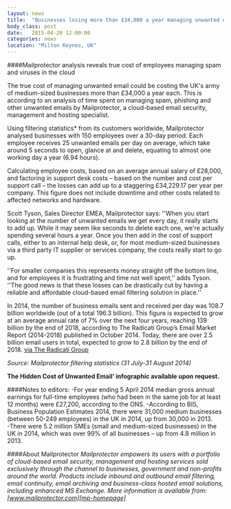 ```yaml
---
layout: news
title:  "Businesses losing more than £34,000 a year managing unwanted email"
body_class: post
date:   2015-04-20 12:00:00
categories: news
location: "Milton Keynes, UK"
---
```

               
####Mailprotector analysis reveals true cost of employees managing spam and viruses in the cloud

The true cost of managing unwanted email could be costing the UK's army of medium-sized businesses more than £34,000 a year each.  This is according to an analysis of time spent on managing spam, phishing and other unwanted emails by Mailprotector, a cloud-based email security, management and hosting specialist.

Using filtering statistics* from its customers worldwide, Mailprotector analysed businesses with 150 employees over a 30-day period.  Each employee receives 25 unwanted emails per day on average, which take around 5 seconds to open, glance at and delete, equating to almost one working day a year (6.94 hours).  

Calculating employee costs, based on an average annual salary of £28,000, and factoring in support desk costs – based on the number and cost per support call – the losses can add up to a staggering £34,229.17 per year per company.  This figure does not include downtime and other costs related to affected networks and hardware.

Scott Tyson, Sales Director EMEA, Mailprotector says: ''When you start looking at the number of unwanted emails we get every day, it really starts to add up.  While it may seem like seconds to delete each one, we're actually spending several hours a year. Once you then add in the cost of support calls, either to an internal help desk, or, for most medium-sized businesses via a third party IT supplier or services company, the costs really start to go up.

''For smaller companies this represents money straight off the bottom line, and for employees it is frustrating and time not well spent,'' adds Tyson. ''The good news is that these losses can be drastically cut by having a reliable and affordable cloud-based email filtering solution in place.''

In 2014, the number of business emails sent and received per day was 108.7 billion worldwide (out of a total 196.3 billion).  This figure is expected to grow at an average annual rate of 7% over the next four years, reaching 139 billion by the end of 2018, according to The Radicati Group’s Email Market Report (2014-2018) published in October 2014.  Today, there are over 2.5 billion email users in total, expected to grow to 2.8 billion by the end of 2018. [via The Radicati Group][radicati-pdf]

*Source: Mailprotector filtering statistics (31 July-31 August 2014)*
 
__The Hidden Cost of Unwanted Email’ infographic available upon request.__

####Notes to editors:
-For year ending 5 April 2014 median gross annual earnings for full-time employees (who had been in the same job for at least 12 months) were £27,200, according to the ONS.
-According to BIS, Business Population Estimates 2014, there were 31,000 medium businesses (between 50-249 employees) in the UK in 2014, up from 30,000 in 2013.  
-There were 5.2 million SMEs (small and medium-sized businesses) in the UK in 2014, which was over 99% of all businesses – up from 4.8 million in 2013.

####About Mailprotector
*Mailprotector empowers its users with a portfolio of cloud-based email security, management and hosting services sold exclusively through the channel to businesses, government and non-profits around the world. Products include inbound and outbound email filtering, email continuity, email archiving and business-class hosted email solutions, including enhanced MS Exchange.  More information is available from:  [www.mailprotector.com][mp-homepage]*


[mp-homepage]: http://www.mailprotector.com
[radicati-pdf]: http://www.radicati.com/wp/wp-content/uploads/2014/01/Email_Market_2014-2018_Executive_Summary.pdf


